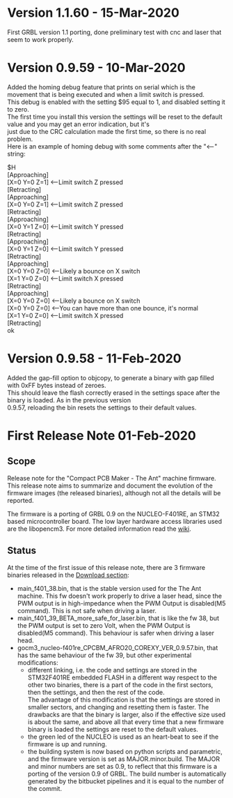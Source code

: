 # Version 1.1.60 - 15-Mar-2020
First GRBL version 1.1 porting, done preliminary test with cnc and laser that seem to work properly.  

# Version 0.9.59 - 10-Mar-2020
Added the homing debug feature that prints on serial which is the movement that is being executed and when a limit switch is pressed.  
This debug is enabled with the setting $95 equal to 1, and disabled setting it to zero.  
The first time you install this version the settings will be reset to the default value and you may get an error indication, but it's  
just due to the CRC calculation made the first time, so there is no real problem.  
Here is an example of homing debug with some comments after the "<--" string:  

$H  
[Approaching]  
[X=0 Y=0 Z=1] <--Limit switch Z pressed   
[Retracting]  
[Approaching]  
[X=0 Y=0 Z=1] <--Limit switch Z pressed   
[Retracting]  
[Approaching]  
[X=0 Y=1 Z=0] <--Limit switch Y pressed   
[Retracting]  
[Approaching]  
[X=0 Y=1 Z=0] <--Limit switch Y pressed   
[Retracting]  
[Approaching]  
[X=0 Y=0 Z=0] <--Likely a bounce on X switch   
[X=1 Y=0 Z=0] <--Limit switch X pressed   
[Retracting]  
[Approaching]  
[X=0 Y=0 Z=0] <--Likely a bounce on X switch   
[X=0 Y=0 Z=0] <--You can have more than one bounce, it's normal   
[X=1 Y=0 Z=0] <--Limit switch X pressed   
[Retracting]  
ok  


# Version 0.9.58 - 11-Feb-2020
Added the gap-fill option to objcopy, to generate a binary with gap filled with 0xFF bytes instead of zeroes.  
This should leave the flash correctly erased in the settings space after the binary is loaded. As in the previous version  
0.9.57, reloading the bin resets the settings to their default values. 

# First Release Note 01-Feb-2020

## Scope

Release note for the "Compact PCB Maker - The Ant" machine firmware.  
This release note aims to summarize and document the evolution of the firmware images (the released binaries), although not all the details will be reported.  

The firmware is a porting of GRBL 0.9 on the NUCLEO-F401RE, an STM32 based microcontroller board. The low layer hardware access libraries used are the libopencm3.
For more detailed information read the [wiki](https://bitbucket.org/compactpcbmaker/cpcbm/wiki/Index.wiki). 

## Status  

At the time of the first issue of this release note, there are 3 firmware binaries released in the [Download section](https://bitbucket.org/compactpcbmaker/cpcbm/downloads/):

- main_f401_38.bin, that is the stable version used for the The Ant machine. This fw doesn't work properly to drive a laser head, since the PWM output is in high-impedance when the PWM Output is disabled(M5 command). This is not safe when driving a laser. 
- main_f401_39_BETA_more_safe_for_laser.bin, that is like the fw 38, but the PWM output is set to zero Volt, when the PWM Output is disabled(M5 command). This behaviour is safer when driving a laser head.
- gocm3_nucleo-f401re_CPCBM_AFRO20_COREXY_VER_0.9.57.bin, that has the same behaviour of the fw 39, but other experimental modifications:
	- different linking, i.e. the code and settings are stored in the STM32F401RE embedded FLASH in a different way respect to the other two binaries, there is a part of the code in the first sectors, then the settings, and then the rest of the code.  
	The advantage of this modification is that the settings are stored in smaller sectors, and changing and resetting them is faster. The drawbacks are that the binary is larger, also if the effective size used is about the same, and above all that every time that a new firmware binary is loaded the settings are reset to the default values.
	- the green led of the NUCLEO is used as an heart-beat to see if the firmware is up and running.
	- the building system is now based on python scripts and parametric, and the firmware version is set as MAJOR.minor.build. The MAJOR and minor numbers are set as 0.9, to reflect that this firmware is a porting of the version 0.9 of GRBL. The build number is automatically generated by the bitbucket pipelines and it is equal to the number of the commit.